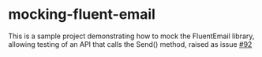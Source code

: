 # mocking-fluent-email
This is a sample project demonstrating how to mock the FluentEmail library, allowing testing of an API that calls the Send() method, raised as issue [#92](https://github.com/lukencode/FluentEmail/issues/92)
 
